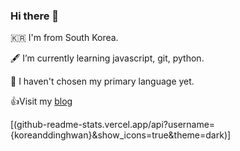 ### Hi there 👋

🇰🇷 I'm from South Korea.  

🖋 I’m currently learning javascript, git, python.  

🌱 I haven't chosen my primary language yet.

👍Visit my [blog](https://koreanddinghwan.github.io/lightbig/)


[(github-readme-stats.vercel.app/api?username={koreanddinghwan}&show_icons=true&theme=dark)]
